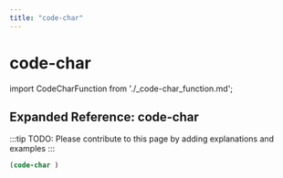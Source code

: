 ```yaml
---
title: "code-char"
---
```


# code-char

import CodeCharFunction from './_code-char_function.md';

<CodeCharFunction />

## Expanded Reference: code-char

:::tip
TODO: Please contribute to this page by adding explanations and examples
:::

```lisp
(code-char )
```
